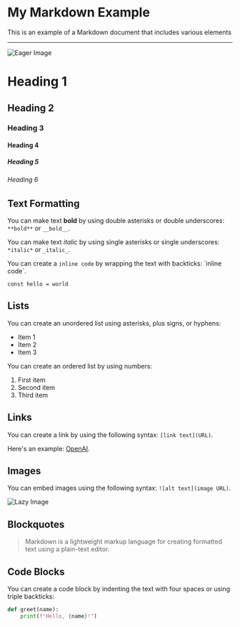 # My Markdown Example

This is an example of a Markdown document that includes various elements

---

![Eager Image](/lorem-ipsum/assets/placeholder.jpg?width=960&height=960)

# Heading 1

## Heading 2

### Heading 3

#### Heading 4

##### Heading 5

###### Heading 6

## Text Formatting

You can make text **bold** by using double asterisks or double underscores: `**bold**` or `__bold__`.

You can make text _italic_ by using single asterisks or single underscores: `*italic*` or `_italic_`.

You can create a `inline code` by wrapping the text with backticks: \`inline code\`.

`const hello = world`

## Lists

You can create an unordered list using asterisks, plus signs, or hyphens:

- Item 1
- Item 2
- Item 3

You can create an ordered list by using numbers:

1. First item
2. Second item
3. Third item

## Links

You can create a link by using the following syntax: `[link text](URL)`.

Here's an example: [OpenAI](https://www.openai.com).

## Images

You can embed images using the following syntax: `![alt text](image URL)`.

![Lazy Image](/lorem-ipsum/assets/placeholder.jpg?width=600&height=300&lazy=true)

## Blockquotes

> Markdown is a lightweight markup language for creating formatted text using a plain-text editor.

## Code Blocks

You can create a code block by indenting the text with four spaces or using triple backticks:

```python
def greet(name):
    print(f"Hello, {name}!")
```
